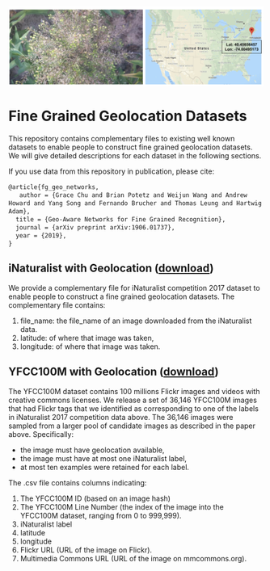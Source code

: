 ![alt text](https://raw.githubusercontent.com/visipedia/fg_geo/master/assets/banner.png)

# Fine Grained Geolocation Datasets

This repository contains complementary files to existing well known datasets to enable people to construct fine grained geolocation datasets. We will give detailed descriptions for each dataset in the following sections.

If you use data from this repository in publication, please cite:
```
@article{fg_geo_networks,
   author = {Grace Chu and Brian Potetz and Weijun Wang and Andrew Howard and Yang Song and Fernando Brucher and Thomas Leung and Hartwig Adam},
  title = {Geo-Aware Networks for Fine Grained Recognition},
  journal = {arXiv preprint arXiv:1906.01737},
  year = {2019},
}
```

## iNaturalist with Geolocation ([download](https://github.com/visipedia/fg_geo/blob/master/data/inat2017_file_name_to_geo.csv.zip))

We provide a complementary file for iNaturalist competition 2017 dataset to enable people to construct a fine grained geolocation datasets. The complementary file contains:

1. file_name: the file_name of an image downloaded from the iNaturalist data.
2. latitude: of where that image was taken,
3. longitude: of where that image was taken.

## YFCC100M with Geolocation ([download](https://github.com/visipedia/fg_geo/blob/master/data/yfcc100m_geolocated_inat2017species.csv.zip))

The YFCC100M dataset contains 100 millions Flickr images and videos with creative commons licenses. We release a set of 36,146 YFCC100M images that had Flickr tags that we identified as corresponding to one of the labels in iNaturalist 2017 competition data above. The 36,146 images were sampled from a larger pool of candidate images as described in the paper above. Specifically:

* the image must have geolocation available,
* the image must have at most one iNaturalist label,
* at most ten examples were retained for each label.

The .csv file contains columns indicating:

1. The YFCC100M ID (based on an image hash)
2. The YFCC100M Line Number (the index of the image into the YFCC100M dataset, ranging from 0 to 999,999).
3. iNaturalist label
4. latitude
5. longitude
6. Flickr URL (URL of the image on Flickr).
7. Multimedia Commons URL (URL of the image on mmcommons.org).

